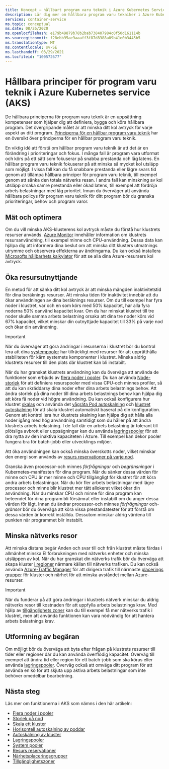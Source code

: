 ```yaml
---
title: Koncept – hållbart program varu teknik i Azure Kubernetes Services (AKS)
description: Lär dig mer om hållbara program varu tekniker i Azure Kubernetes service (AKS).
services: container-service
ms.topic: conceptual
ms.date: 08/26/2020
ms.openlocfilehash: e179b49879b78b2bab738407984c0f50d161114b
ms.sourcegitcommit: f28ebb95ae9aaaff3f87d8388a09b41e0b3445b5
ms.translationtype: MT
ms.contentlocale: sv-SE
ms.lasthandoff: 03/29/2021
ms.locfileid: "100572677"
---
```

# <a name="sustainable-software-engineering-principles-in-azure-kubernetes-service-aks"></a>Hållbara principer för program varu teknik i Azure Kubernetes service (AKS)

De hållbara principerna för program varu teknik är en uppsättning kompetenser som hjälper dig att definiera, bygga och köra hållbara program. Det övergripande målet är att minska ditt kol avtryck för varje aspekt av ditt program. [Principerna för en hållbar program varu teknik][principles-sse] har en översikt över principerna för en hållbar program varu teknik.

En viktig idé att förstå om hållbar program varu teknik är att det är en förändring i prioriteringar och fokus. I många fall är program vara utformat och körs på ett sätt som fokuserar på snabba prestanda och låg latens. En hållbar program varu teknik fokuserar på att minska så mycket kol utsläpp som möjligt. I vissa fall kan du få snabbare prestanda eller lägre svars tid genom att tillämpa hållbara principer för program varu teknik, till exempel genom att sänka den totala nätverks resan. I andra fall kan minskning av kol utsläpp orsaka sämre prestanda eller ökad latens, till exempel att fördröja arbets belastningar med låg prioritet. Innan du överväger att använda hållbara policys för program varu teknik för ditt program bör du granska prioriteringar, behov och program varor.

## <a name="measure-and-optimize"></a>Mät och optimera

Om du vill minska AKS-klusterens kol avtryck måste du förstå hur klustrets resurser används. [Azure Monitor][azure-monitor] innehåller information om klustrets resursanvändning, till exempel minne och CPU-användning. Dessa data kan hjälpa dig att informera dina beslut om att minska ditt klusters utmatnings utrymme och observera effekterna av ändringarna. Du kan också installera [Microsofts hållbarhets kalkylator][sustainability-calculator] för att se alla dina Azure-resursers kol avtryck.

## <a name="increase-resource-utilization"></a>Öka resursutnyttjande

En metod för att sänka ditt kol avtryck är att minska mängden inaktivitetstid för dina beräknings resurser. Att minska tiden för inaktivitet innebär att du ökar användningen av dina beräknings resurser. Om du till exempel har fyra noder i klustret, var och en som körs med 50% kapacitet, har alla fyra noderna 50% oanvänd kapacitet kvar. Om du har minskat klustret till tre noder skulle samma arbets belastning orsaka att dina tre noder körs vid 67% kapacitet, vilket minskar din outnyttjade kapacitet till 33% på varje nod och ökar din användning.

> [!IMPORTANT]
> När du överväger att göra ändringar i resurserna i klustret bör du kontrol lera att dina [systempooler][system-pools] har tillräckligt med resurser för att upprätthålla stabiliteten för kärn systemets komponenter i klustret. Minska aldrig klustrets resurser till den plats där klustret kan bli instabilt.

När du har granskat klustrets användning kan du överväga att använda de funktioner som erbjuds av [flera noder i pooler][multiple-node-pools]. Du kan använda [Node-storlek][node-sizing] för att definiera resurspooler med vissa CPU-och minnes profiler, så att du kan skräddarsy dina noder efter dina arbets belastnings behov. Att ändra storlek på dina noder till dina arbets belastnings behov kan hjälpa dig att köra få noder vid högre användning. Du kan också konfigurera hur klustret [skalas][scale] och använda det [vågräta Pod autoskalning][scale-horizontal] och [klustret autoskalning][scale-auto] för att skala klustret automatiskt baserat på din konfiguration. Genom att kontrol lera hur klustrets skalning kan hjälpa dig att hålla alla noder igång med hög användning samtidigt som du håller på att ändra klustrets arbets belastning. I de fall där en arbets belastning är tolerant till plötsliga avbrott eller uppsägningar kan du använda [lagringspooler][spot-pools] för att dra nytta av den inaktiva kapaciteten i Azure. Till exempel kan dekor pooler fungera bra för batch-jobb eller utvecklings miljöer.

Att öka användningen kan också minska överskotts noder, vilket minskar den energi som används av [resurs reservationer på varje nod][resource-reservations].

Granska även processor-och minnes *förfrågningar* och *begränsningar* i Kubernetes-manifesten för dina program. När du sänker dessa värden för minne och CPU är mer minne och CPU tillgängligt för klustret för att köra andra arbets belastningar. När du kör fler arbets belastningar med lägre processor och minne blir klustret mer tätt allokerat vilket ökar din användning. När du minskar CPU och minne för dina program kan beteendet för dina program bli försämrat eller instabilt om du anger dessa värden för lågt. Innan du ändrar processor-och minnes *förfrågningar* och- *gränser* bör du överväga att köra vissa prestandatester för att förstå om dessa värden är korrekt inställda. Dessutom minskar aldrig värdena till punkten när programmet blir instabilt.

## <a name="reduce-network-travel"></a>Minska nätverks resor

Att minska distans begär Anden och svar till och från klustret måste färdas i allmänhet minska El förbrukningen med nätverks enheter och minska utsläppen av kol. När du har granskat din nätverks trafik bör du överväga att skapa kluster [i regioner][regions] närmare källan till nätverks trafiken. Du kan också använda [Azure-Traffic Manager][azure-traffic-manager] för att dirigera trafik till närmaste [placerings grupper][proiximity-placement-groups] för kluster och närhet för att minska avståndet mellan Azure-resurser.

> [!IMPORTANT]
> När du funderar på att göra ändringar i klustrets nätverk minskar du aldrig nätverks resor till kostnaden för att uppfylla arbets belastnings krav. Med hjälp av [tillgänglighets zoner][availability-zones] kan du till exempel få mer nätverks trafik i klustret, men att använda funktionen kan vara nödvändig för att hantera arbets belastnings krav.

## <a name="demand-shaping"></a>Utformning av begäran

Om möjligt bör du överväga att byta efter frågan på klustrets resurser till tider eller regioner där du kan använda överflödig kapacitet. Överväg till exempel att ändra tid eller region för ett batch-jobb som ska köras eller använda [lagringspooler][spot-pools]. Överväg också att omväga ditt program för att använda en kö för att skjuta upp aktiva arbets belastningar som inte behöver omedelbar bearbetning.

## <a name="next-steps"></a>Nästa steg

Läs mer om funktionerna i AKS som nämns i den här artikeln:

* [Flera noder i pooler][multiple-node-pools]
* [Storlek på nod][node-sizing]
* [Skala ett kluster][scale]
* [Horisontell autoskalning av poddar][scale-horizontal]
* [Autoskalning av kluster][scale-auto]
* [Lagringspooler][spot-pools]
* [System pooler][system-pools]
* [Resurs reservationer][resource-reservations]
* [Närhetsplaceringsgrupper][proiximity-placement-groups]
* [Tillgänglighetszoner][availability-zones]

[availability-zones]: availability-zones.md
[azure-monitor]: ../azure-monitor/containers/container-insights-overview.md
[azure-traffic-manager]: ../traffic-manager/traffic-manager-overview.md
[proiximity-placement-groups]: reduce-latency-ppg.md
[regions]: faq.md#which-azure-regions-currently-provide-aks
[resource-reservations]: concepts-clusters-workloads.md#resource-reservations
[scale]: concepts-scale.md
[scale-auto]: concepts-scale.md#cluster-autoscaler
[scale-horizontal]: concepts-scale.md#horizontal-pod-autoscaler
[spot-pools]: spot-node-pool.md
[multiple-node-pools]: use-multiple-node-pools.md
[node-sizing]: use-multiple-node-pools.md#specify-a-vm-size-for-a-node-pool
[sustainability-calculator]: https://azure.microsoft.com/blog/microsoft-sustainability-calculator-helps-enterprises-analyze-the-carbon-emissions-of-their-it-infrastructure/
[system-pools]: use-system-pools.md
[principles-sse]: https://docs.microsoft.com/learn/modules/sustainable-software-engineering-overview/
